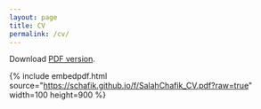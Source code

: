 ```yaml
---
layout: page
title: CV
permalink: /cv/
---
```

Download [PDF version](/f/SalahChafik_CV.pdf?raw=true).

{% include embedpdf.html source="https://schafik.github.io/f/SalahChafik_CV.pdf?raw=true" width=100 height=900 %}
